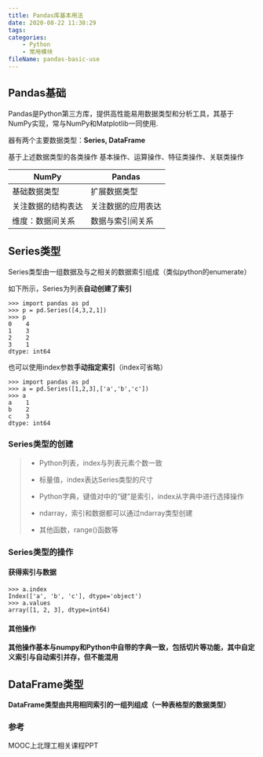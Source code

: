 ```yaml
---
title: Pandas库基本用法
date: 2020-08-22 11:38:29
tags:
categories:
	- Python
	- 常用模块
fileName: pandas-basic-use
---
```


## Pandas基础

Pandas是Python第三方库，提供高性能易用数据类型和分析工具，其基于NumPy实现，常与NumPy和Matplotlib一同使用.

器有两个主要数据类型：**Series, DataFrame**

基于上述数据类型的各类操作
基本操作、运算操作、特征类操作、关联类操作

| NumPy              | Pandas             |
| ------------------ | ------------------ |
| 基础数据类型       | 扩展数据类型       |
| 关注数据的结构表达 | 关注数据的应用表达 |
| 维度：数据间关系   | 数据与索引间关系   |



## Series类型

Series类型由一组数据及与之相关的数据索引组成（类似python的enumerate）

如下所示，Series为列表**自动创建了索引**

```
>>> import pandas as pd
>>> p = pd.Series([4,3,2,1])
>>> p
0    4
1    3
2    2
3    1
dtype: int64
```

也可以使用index参数**手动指定索引**（index可省略）

```
>>> import pandas as pd
>>> a = pd.Series([1,2,3],['a','b','c'])
>>> a
a    1
b    2
c    3
dtype: int64
```

### Series类型的创建

> * Python列表，index与列表元素个数一致
>
> * 标量值，index表达Series类型的尺寸
> * Python字典，键值对中的“键”是索引，index从字典中进行选择操作
> * ndarray，索引和数据都可以通过ndarray类型创建
>
> * 其他函数，range()函数等

### Series类型的操作

#### 获得索引与数据

```
>>> a.index
Index(['a', 'b', 'c'], dtype='object')
>>> a.values
array([1, 2, 3], dtype=int64)
```

#### 其他操作

**其他操作基本与numpy和Python中自带的字典一致，包括切片等功能，其中自定义索引与自动索引并存，但不能混用**



## DataFrame类型

**DataFrame类型由共用相同索引的一组列组成（一种表格型的数据类型）**





### 参考

MOOC上北理工相关课程PPT